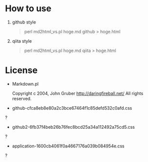 
# How to use

1. github style

    > perl md2html_vs.pl hoge.md github > hoge.html

2. qiita style

    > perl md2html_vs.pl hoge.md qiita > hoge.html

# License

* Markdown.pl

    Copyright c 2004, John Gruber 
    http://daringfireball.net/ 
    All rights reserved.

* github-cfca8eb8e80a2c3bce67464f1c85defd532c0afd.css

?

* github2-6fb37f4beb26b76fec8bcd25a34a112492a75cd5.css

?

* application-1600cb4061f0a4667176a039b084954e.css

?

<!--  vim: set ft=markdown fdm=manual ff=unix : -->
